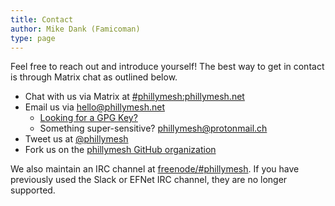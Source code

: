```yaml
---
title: Contact
author: Mike Dank (Famicoman)
type: page
---
```

Feel free to reach out and introduce yourself! The best way to get in contact is through Matrix chat as outlined below.

  * Chat with us via Matrix at [#phillymesh:phillymesh.net][1]
  * Email us via <hello@phillymesh.net> 
      * [Looking for a GPG Key?][2]
      * Something super-sensitive? <phillymesh@protonmail.ch> 
  * Tweet us at [@phillymesh][3]
  * Fork us on the [phillymesh GitHub organization][4]

We also maintain an IRC channel at [freenode/#phillymesh][5]. If you have previously used the Slack or EFNet IRC channel, they are no longer supported.

 [1]: https://chat.phillymesh.net/#/room/#phillymesh:phillymesh.net
 [2]: /gpg/
 [3]: https://twitter.com/phillymesh
 [4]: https://github.com/phillymesh
 [5]: irc://chat.freenode.net/phillymesh
